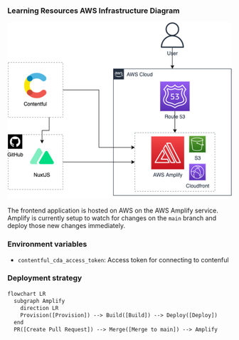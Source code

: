 ### Learning Resources AWS Infrastructure Diagram
![AWS infrastructure diagram.  Full text description follows.](docs/architecture-aws-lr.png)

The frontend application is hosted on AWS on the AWS Amplify service. Amplify is currently setup to watch for changes on the `main` branch and deploy those new changes immediately.

### Environment variables
- `contentful_cda_access_token`: Access token for connecting to contenful

### Deployment strategy
```mermaid
flowchart LR
  subgraph Amplify
    direction LR
    Provision([Provision]) --> Build([Build]) --> Deploy([Deploy])
  end
  PR([Create Pull Request]) --> Merge([Merge to main]) --> Amplify
```
